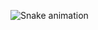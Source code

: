 ![Snake animation](https://github.com/Lucas-LIOM/Lucas-LIOM/blob/output/github-contribution-grid-snake.svg)
